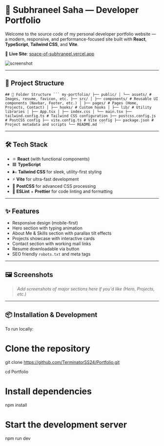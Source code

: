 # 🚀 Subhraneel Saha — Developer Portfolio

Welcome to the source code of my personal developer portfolio website — a modern, responsive, and performance-focused site built with **React**, **TypeScript**, **Tailwind CSS**, and **Vite**.

🔗 **Live Site**: [space-of-subhraneel.vercel.app](https://space-of-subhraneel.vercel.app)

![screenshot](<img width="1920" height="1080" alt="image" src="https://github.com/user-attachments/assets/f07d02fc-c820-417e-9162-15b2d3e9683d" />) <!-- Optional Screenshot -->

---

## 📂 Project Structure
<pre lang="markdown"><code>## 📁 Folder Structure ``` my-portfolio/ ├── public/ │ └── assets/ # Images, resume, favicon, etc. ├── src/ │ ├── components/ # Reusable UI components (Navbar, Footer, etc.) │ ├── pages/ # Pages (Home, Projects, Contact) │ ├── hooks/ # Custom hooks │ ├── lib/ # Utility libraries │ ├── App.tsx │ ├── index.css │ └── main.tsx ├── tailwind.config.ts # Tailwind CSS configuration ├── postcss.config.js # PostCSS config ├── vite.config.ts # Vite config ├── package.json # Project metadata and scripts └── README.md ``` </code></pre>


---

## 🛠️ Tech Stack

- ⚛️ **React** (with functional components)
- 🟦 **TypeScript**
- 🌬️ **Tailwind CSS** for sleek, utility-first styling
- ⚡ **Vite** for ultra-fast development
- 💅 **PostCSS** for advanced CSS processing
- 🧹 **ESLint** + **Prettier** for code linting and formatting

---

## ✨ Features

- Responsive design (mobile-first)
- Hero section with typing animation
- About Me & Skills section with parallax tilt effects
- Projects showcase with interactive cards
- Contact section with working mail links
- Resume downloadable via button
- SEO friendly `robots.txt` and meta tags

---

## 🖼️ Screenshots

> _Add screenshots of major sections here if you'd like (Hero, Projects, etc.)_

---

## 📦 Installation & Development

To run locally:


# Clone the repository
git clone https://github.com/TerminatorSS24/Portfolio.git

cd Portfolio

# Install dependencies
npm install

# Start the development server
npm run dev
